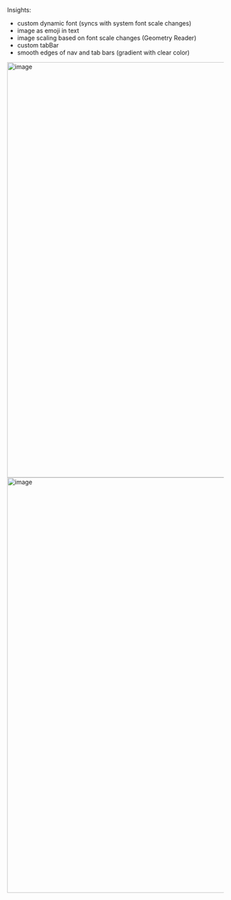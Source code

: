 Insights:
- custom dynamic font (syncs with system font scale changes)
- image as emoji in text
- image scaling based on font scale changes (Geometry Reader)
- custom tabBar
- smooth edges of nav and tab bars (gradient with clear color)

<img width="511" height="965" alt="image" src="https://github.com/user-attachments/assets/2a56643f-81cc-448f-816c-b5f1138b648b" /> <img width="511" height="965" alt="image" src="https://github.com/user-attachments/assets/8ff8812d-e864-4031-989c-b545b7598a06" />
